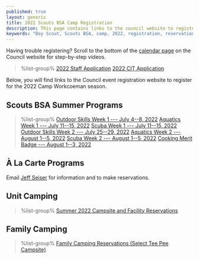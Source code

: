 ```yaml
---
published: true
layout: generic
title: 2022 Scouts BSA Camp Registration
description: This page contains links to the council website to register for the 2022 Camp Workcoeman season.
keywords: "Boy Scout, Scouts BSA, camp, 2022, registration, reservation"
---
```


<div class="alert alert-info">
Having trouble registering? Scroll to the bottom of the <a href="https://ctscouting.org/calendar/">calendar page</a> on the Council website for step-by-step videos.
</div>

> %list-group%
> <a href="https://docs.google.com/forms/d/1GIjkaRZx2zejUWr5FqvptlpqasE7AiTmrzegBK23X9s/viewform" class="list-group-item">2022 Staff Application</a>
> <a href="https://docs.google.com/forms/d/e/1FAIpQLSda2-1F6ufZP5rB_GkaqvnRyUQjFCTofWmqKDJeIvbez4kRyw/viewform" class="list-group-item">2022 CIT Application</a>

Below, you will find links to the Council event registration website to register for the 2022 Camp Workcoeman season.

## Scouts BSA Summer Programs

> %list-group%
> <a href="https://scoutingevent.com/066-56132" class="list-group-item">Outdoor Skills Week 1 --- July 4--8, 2022</a>
> <a href="https://scoutingevent.com/066-56132" class="list-group-item">Aquatics Week 1 --- July 11--15, 2022</a>
> <a href="https://scoutingevent.com/066-56275" class="list-group-item">Scuba Week 1 --- July 11--15, 2022</a>
> <a href="https://scoutingevent.com/066-56132" class="list-group-item">Outdoor Skills Week 2 --- July 25--29, 2022</a>
> <a href="https://scoutingevent.com/066-56132" class="list-group-item">Aquatics Week 2 --- August 1--5, 2022</a>
> <a href="https://scoutingevent.com/066-56275" class="list-group-item">Scuba Week 2 --- August 1--5, 2022</a>
> <a href="https://scoutingevent.com/066-60645" class="list-group-item">Cooking Merit Badge --- August 1--3, 2022</a>

## À La Carte Programs
Email <a href="mailto:jseiser@campworkcoeman.org">Jeff Seiser</a> for information and to make reservations.

## Unit Camping
> %list-group%
> <a href="https://campreservation.com/066/Camps/636" class="list-group-item">Summer 2022 Campsite and Facility Reservations</a>

## Family Camping
> %list-group%
> <a href="https://campreservation.com/066/Camps/636" class="list-group-item">Family Camping Reservations (Select Tee Pee Campsite)</a>

